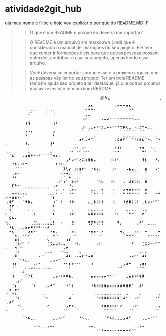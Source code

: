 # atividade2git_hub

ola meu nome é filipe e hoje vou explicar o por que do README.MD :P


>>O que é um README e porque eu deveria me importar?

>> O README é um arquivo em markdown (.md) que é considerado o manual de instruções do seu projeto. Ele tem que conter informações úteis para que outras pessoas possam entender, contribuir e usar seu projeto, apenas lendo esse arquivo.

>>Você deveria se importar porque esse é o primeiro arquivo que as pessoas vão ler no seu projeto! Ter um bom README também ajuda seu projeto a ter destaque, já que outros projetos muitas vezes não tem um bom README.


    ⠀⠀⠀⠀⠀⠀⠀⠀⠀⠀⠀⠀⠀⠀⠀⠀⠀⠀⠀⠀⠀⠀⠀⠀⠀⠀⠀⠀⠀⠀⠀⠀⠀⠀⠀⣾⡿⠳⣄⠀⠀⠀⠀⠀⠀⠀⠀⠀⠀⠀⠀⠀⠀⠀⠀⠀⠀⢀⣤⡶⠶⢖⠦⣄⠀⠀⠀⠀⠀⠀⠀
⠀⠀⠀⠀⠀⠀⠀⠀⠀⠀⠀⠀⠀⠀⠀⠀⠀⠀⠀⠀⠀⠀⠀⠀⠀⣠⣾⣷⡀⠀⠀⠀⠀⠀⠐⠋⠉⠉⠛⢷⣄⠀⠀⠀⠀⠀⠀⠀⠀⠀⠀⠀⠀⠀⠀⠀⣰⠟⠁⠀⠀⢀⠇⠈⢳⠀⠀⠀⠀⠀⠀
⠀⠀⠀⠀⠀⠀⠀⠀⠀⠀⠀⠀⠀⠀⠀⠀⠀⠀⠀⠀⠀⠀⠀⠀⢠⡿⠋⠀⠀⠀⢀⣀⣠⠤⠤⠤⠤⠤⠤⠤⢌⣀⡀⠀⠀⠀⠀⠀⠀⠀⠀⠀⠀⠀⠀⢰⢻⠀⠀⠀⠀⠈⠀⠀⢸⠇⠀⠀⠀⠀⠀
⠀⠀⠀⠀⠀⠀⠀⠀⠀⠀⠀⠀⠀⠀⠀⠀⠀⠀⠀⠀⠀⠀⠀⠀⣼⠁⣠⠤⠒⣋⡭⠤⠒⠒⠉⠉⡩⢟⣣⣤⣀⡢⣬⣉⠒⠤⣄⠀⠀⠀⠀⠀⠀⠀⠀⢼⠈⠃⠀⠀⠀⠀⠀⠀⡞⠀⠀⠀⠀⠀⠀
⠀⠀⠀⠀⠀⠀⠀⠀⠀⠀⠀⠀⠀⠀⠀⠀⠀⠀⠀⠀⠀⠀⠀⣠⠖⣉⠴⠒⠉⠀⠀⠀⠀⠀⢀⣞⣴⠟⠋⠉⠛⢿⣾⣎⠑⢤⡀⠙⠢⣄⠀⠀⠀⠀⠀⠸⡄⠀⠀⠀⠀⠀⠀⣸⠃⠀⠀⠀⠀⠀⠀
⠀⠀⠀⠀⠀⠀⠀⠀⠀⠀⠀⠀⠀⠀⠀⠀⠀⠀⠀⠀⢀⡴⢋⡤⢊⣁⡀⠀⠀⠀⠀⠀⠀⠀⣞⣾⠃⠀⠀⠀⠀⠀⠹⣿⡄⠀⠱⡄⠀⠈⠑⣄⠀⠀⢀⣠⣽⠶⠶⠶⠒⠒⠒⠛⢤⣄⡀⠀⠀⠀⠀
⠀⠀⠀⠀⠀⠀⠀⠀⠀⠀⠀⠀⠀⠀⠀⠀⠀⠀⠀⣠⠋⡴⢋⢔⣭⣴⣿⣷⣤⠀⠀⠀⠀⠰⣽⠃⠀⠀⠀⠀⠀⠀⠀⢹⣇⠀⠀⠘⡄⠀⠀⠈⢳⣶⠟⠉⠀⠀⠀⠀⠀⠀⠀⠀⠀⠯⠻⣦⡀⠀⠀
⠀⠀⠀⠀⠀⠀⠀⠀⠀⠀⠀⠀⠀⠀⠀⠀⠀⢀⡜⢡⠎⢠⢯⣿⠋⠁⠀⠈⠻⣷⠀⠀⠀⠀⡏⠀⠀⠀⠐⢷⢶⣄⠀⠀⣿⠀⠀⠐⠁⠀⠀⢰⡟⠁⠀⠀⠀⠀⠀⠀⠀⠀⠀⠀⠀⠀⠈⠪⠙⣆⠀
⠀⠀⠀⠀⠀⠀⠀⠀⠀⠀⠀⠀⠀⠀⠀⠀⢀⡞⢠⠃⠀⣮⡿⠁⠀⠀⠀⠀⠀⠻⣇⠀⠀⢸⡇⠀⠀⢀⠀⣸⣷⣻⡄⠀⣿⠀⠀⠀⠀⠀⠀⣏⠓⠒⢀⣀⣀⣀⣀⣀⣀⣀⣀⠀⢠⠖⠀⠀⠀⠘⡄
⠀⠀⣀⣠⣤⣀⡀⠀⠀⠀⠀⠀⠀⠀⠀⠀⡞⢀⠇⠀⢰⣿⠇⠀⠀⠀⠀⠶⣶⡄⢹⠀⠀⠀⡇⠀⠀⣾⢹⣿⣿⣏⡇⠀⣿⠀⠀⣀⣤⡤⠤⣼⣶⠿⠛⠉⠀⠀⠀⠀⠀⠀⠉⠙⡇⠀⠀⠀⠀⠀⠀
⣠⢾⠋⠀⠀⠈⠻⡷⣄⠀⠀⠀⠀⠀⠀⢰⠁⠸⠀⠀⠸⣿⠀⠀⠀⠀⣄⣀⣷⣽⣸⠀⠀⠀⣇⠀⠀⠸⣞⣿⣅⣽⠁⢀⣇⣴⠞⠋⠁⠀⣼⠏⠀⠀⠀⠀⠀⠀⠀⠀⠀⠀⠀⠀⠇⠀⠀⠀⠀⠀⠀
⡇⠘⠂⠀⠀⠀⠀⠁⠘⡆⠀⠀⠀⠀⠀⡏⠀⠀⠀⠀⢰⣿⠀⠀⠀⠀⣇⣿⣿⣿⣿⠀⠀⠀⠸⡄⠀⠀⠙⠧⠽⠃⠀⡼⠋⠀⠀⠀⠀⠀⣯⠦⠄⠀⠀⠀⠀⠀⠀⠀⠀⠀⠀⡀⠀⠀⠀⠀⠀⠀⠀
⢳⡀⠀⠀⠀⠀⠀⠀⢀⣹⣤⣤⣤⣤⣄⡇⠀⠰⠀⠀⠀⣿⠀⠀⠀⠀⢻⡽⠿⣾⢹⠀⠀⠀⠀⠻⡄⠀⠀⠀⠀⢠⠞⠁⠀⣀⣀⡀⠀⠀⠘⢧⡀⣠⣤⡶⠖⠛⠛⠛⠒⠒⡞⠀⠀⠀⠀⠀⠀⢀⠀
⠀⠉⠳⣄⠀⢀⡤⡺⠛⠉⠀⠀⠀⠀⠈⣻⢦⠀⠀⠀⠀⢻⡆⠀⠀⠀⠈⠻⠟⢁⡎⠀⠀⠀⠀⠀⠙⠦⣄⣀⣤⠟⠀⠀⠉⣀⣀⣀⡉⠂⠀⠀⣽⣏⠁⠀⠀⠀⠀⠀⠀⠀⢇⠀⠀⠀⠀⠀⢠⡞⠀
⠀⠀⠀⢈⣷⠋⠀⠁⠀⠀⠀⠀⠀⢈⣩⣤⣼⣧⣤⡀⠀⠀⠻⡄⠀⠀⠀⠀⢀⡼⠁⠀⠀⠀⠀⠀⠀⠀⠀⠀⠋⠀⠀⣈⣭⠵⠒⠋⠉⠂⠀⠀⠹⡌⠁⠀⠀⠀⠀⠀⠀⠀⠀⠀⠀⠀⢀⡴⠋⠀⠀
⠀⠀⠀⣾⠋⠀⠀⠀⠀⠀⢀⡤⠞⠉⠉⠀⠀⠀⠈⣻⡆⠀⣀⣙⡦⠤⣀⣤⠊⠀⠀⠀⠀⠀⠀⠀⠀⠀⠀⢀⣠⠴⠋⣡⡏⠀⠀⠀⠀⠀⠀⠀⠀⠙⠲⣄⡀⠀⠀⠀⠀⠀⠀⣀⣠⠴⠋⠁⠀⠀⠀
⠀⠀⢸⠇⠀⠀⠀⠀⢀⡶⠉⠀⠀⠀⠀⠀⠀⠀⠈⠁⡧⠋⠉⠁⠀⠀⠀⠘⠀⠀⠀⠀⠀⠀⠀⢀⣠⠴⠚⠉⠀⢀⣴⣿⠇⠀⠀⠀⠀⠀⠀⠀⠀⠀⣰⠁⠈⠉⠉⠉⠉⠉⠉⠁⠀⠀⠀⠀⠀⠀⠀
⠀⠀⢸⠀⠀⠀⠉⠑⢏⠀⠀⠀⠀⠀⠀⣀⣤⠶⠶⠾⣧⡀⠀⠀⠀⠀⠀⣤⣤⣤⣤⡤⠒⠒⠉⠁⠀⠀⣀⣤⣶⠿⢿⡿⠀⠀⠀⠀⠀⠀⠀⠀⢀⡶⠃⠀⠀⠀⠀⠀⠀⠀⠀⠀⠀⠀⠀⠀⠀⠀⠀
⠀⠀⠈⡆⠀⠀⠀⠀⠈⠇⠀⠀⢀⡤⠚⠉⠀⠀⠀⠐⠁⡇⠀⠀⠀⠀⠀⠘⢿⣿⣿⣿⣶⣶⣶⣶⣾⠿⣿⡟⠁⠀⣼⠃⠀⠀⠀⠀⠀⣠⠞⣠⡟⠁⠀⠀⠀⠀⠀⠀⠀⠀⠀⠀⠀⠀⠀⠀⠀⠀⠀
⠀⠀⠀⠹⡄⠀⠀⠀⠀⠀⠀⠉⠻⡄⠀⠀⠀⠀⠀⠀⣰⠁⠀⠀⠀⠀⠀⠀⠈⢿⣿⣿⣿⣿⣿⣿⠃⣠⠏⠀⠀⣰⠏⠀⠀⠀⠀⠠⠞⢁⡴⠋⠀⠀⠀⠀⠀⠀⠀⠀⠀⠀⠀⠀⠀⠀⠀⠀⠀⠀⠀
⠀⠀⠀⠀⠙⣄⠀⠀⠀⠀⠀⠀⠀⠊⠀⠀⠀⠀⢀⡴⠋⠳⢄⠀⠀⠀⠀⠀⠀⠀⠹⣿⣿⣿⣿⠁⠊⠀⠀⢀⡰⠋⠀⠀⠀⠀⠀⣠⡴⠋⠀⠀⠀⠀⠀⠀⠀⠀⠀⠀⠀⠀⠀⠀⠀⠀⠀⠀⠀⠀⠀
⠀⠀⠀⠀⠀⠈⠑⠦⣀⡀⠀⠀⠀⠀⠀⣀⡠⠖⠋⠀⠀⠀⠀⠙⠢⢄⡀⠀⠀⠀⠀⠈⠛⢿⣇⣀⣀⣠⠴⠋⠀⠀⠀⢀⣀⠤⠚⠉⠀⠀⠀⠀⠀⠀⠀⠀⠀⠀⠀⠀⠀⠀⠀⠀⠀⠀⠀⠀⠀⠀⠀
⠀⠀⠀⠀⠀⠀⠀⠀⠀⠉⠉⠒⠒⠚⠉⠁⠀⠀⠀⠀⠀⠀⠀⠀⠀⠀⠈⠙⠒⠤⢤⣀⣀⣀⣀⣀⣀⣀⣀⡠⠤⠖⠚⠉⠀⠀⠀⠀⠀⠀⠀⠀⠀⠀⠀⠀⠀⠀⠀⠀⠀⠀⠀⠀⠀⠀⠀⠀⠀⠀⠀